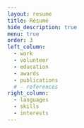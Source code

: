 ```yaml
---
layout: resume
title: Résumé
hide_description: true
menu: true
order: 3
left_column:
  - work
  - volunteer
  - education
  - awards
  - publications
  # - references
right_column:
  - languages
  - skills
  - interests
---
```

